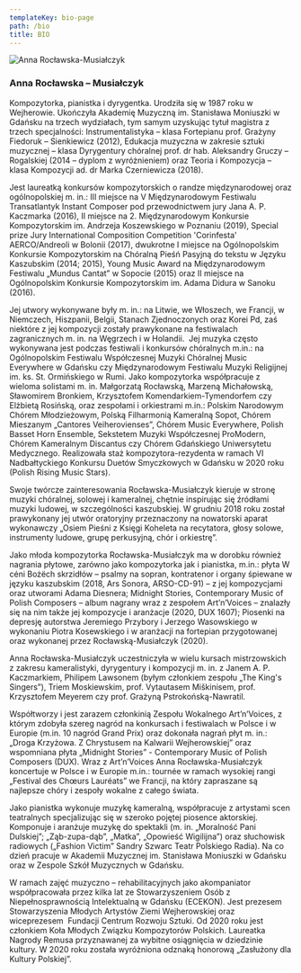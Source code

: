 ```yaml
---
templateKey: bio-page
path: /bio
title: BIO
---
```

![Anna Rocławska-Musiałczyk](/img/anna-roclawska-musialczyk003.jpg "Anna Rocławska-Musiałczyk")

<h3 class="page__subtitle">Anna Rocławska – Musiałczyk</h3>

<p class="box bio__box bio__box--main">Kompozytorka, pianistka i dyrygentka. Urodziła się w 1987 roku w Wejherowie. Ukończyła Akademię Muzyczną im. Stanisława Moniuszki w Gdańsku na trzech wydziałach, tym samym uzyskując tytuł magistra z trzech specjalności: Instrumentalistyka – klasa Fortepianu prof. Grażyny Fiedoruk – Sienkiewicz (2012), Edukacja muzyczna w zakresie sztuki muzycznej – klasa Dyrygentury chóralnej prof. dr hab. Aleksandry Gruczy – Rogalskiej (2014 – dyplom z wyróżnieniem) oraz Teoria i Kompozycja – klasa Kompozycji ad. dr Marka Czerniewicza (2018).</p>

<p class="box bio__box">Jest laureatką konkursów kompozytorskich o randze międzynarodowej oraz ogólnopolskiej m. in.: III miejsce na V Międzynarodowym Festiwalu Transatlantyk Instant Composer pod przewodnictwem jury Jana A. P. Kaczmarka (2016), II miejsce na 2. Międzynarodowym Konkursie Kompozytorskim im. Andrzeja Koszewskiego w Poznaniu (2019), Special prize Jury International Composition Competition 'Corinfesta' AERCO/Andreoli w Bolonii (2017), dwukrotne I miejsce na Ogólnopolskim Konkursie Kompozytorskim na Chóralną Pieśń Pasyjną do tekstu w Języku Kaszubskim (2014; 2015), Young Music Award na Międzynarodowym Festiwalu „Mundus Cantat” w Sopocie (2015) oraz II miejsce na Ogólnopolskim Konkursie Kompozytorskim im. Adama Didura w Sanoku (2016).</p>

<p class="box bio__box">Jej utwory wykonywane były m. in.: na Litwie, we Włoszech, we Francji, w Niemczech, Hiszpanii, Belgii, Stanach Zjednoczonych oraz Korei Pd, zaś niektóre z jej kompozycji zostały prawykonane na festiwalach  zagranicznych m. in. na Węgrzech i w Holandii.  Jej muzyka często wykonywana jest podczas festiwali i konkursów chóralnych m.in.: na Ogólnopolskim Festiwalu Współczesnej Muzyki Chóralnej Music Everywhere w Gdańsku czy Międzynarodowym Festiwalu Muzyki Religijnej im. ks. St. Ormińskiego w Rumi. Jako kompozytorka współpracuje z wieloma solistami m. in. Małgorzatą Rocławską, Marzeną Michałowską, Sławomirem Bronkiem, Krzysztofem Komendarkiem-Tymendorfem czy Elżbietą Rosińską, oraz zespołami i orkiestrami m.in.: Polskim Narodowym Chórem Młodzieżowym, Polską Filharmonią Kameralną Sopot, Chórem Mieszanym „Cantores Veiherovienses”, Chórem Music Everywhere, Polish Basset Horn Ensemble, Sekstetem Muzyki Współczesnej ProModern, Chórem Kameralnym Discantus czy Chórem Gdańskiego Uniwersytetu Medycznego. Realizowała staż kompozytora-rezydenta w ramach VI Nadbałtyckiego Konkursu Duetów Smyczkowych w Gdańsku w 2020 roku (Polish Rising Music Stars).</p>

<p class="box bio__box">
Swoje twórcze zainteresowania Rocławska-Musiałczyk kieruje w stronę muzyki chóralnej, solowej i kameralnej, chętnie inspirując się źródłami muzyki ludowej, w szczególności kaszubskiej. W grudniu 2018 roku został prawykonany jej utwór oratoryjny przeznaczony na nowatorski aparat wykonawczy „Osiem Pieśni z Księgi Koheleta na recytatora, głosy solowe, instrumenty ludowe, grupę perkusyjną, chór i orkiestrę”.
</p>

<p class="box bio__box">
Jako młoda kompozytorka Rocławska-Musiałczyk ma w dorobku również nagrania płytowe, zarówno jako kompozytorka jak i pianistka, m.in.: płyta W céni Bożëch skrzidłów – psalmy na sopran, kontratenor i organy śpiewane w języku kaszubskim (2018, Ars Sonora, ARSO-CD-91) – z jej kompozycjami oraz utworami Adama Diesnera; Midnight Stories, Contemporary Music of Polish Composers – album nagrany wraz z zespołem Art’n’Voices – znalazły się na nim także jej kompozycje i aranżacje (2020, DUX 1607); Piosenki na depresję autorstwa Jeremiego Przybory i Jerzego Wasowskiego w wykonaniu Piotra Kosewskiego i w aranżacji na fortepian przygotowanej oraz wykonanej przez Rocławską-Musiałczyk (2020).
</p>

<p class="box bio__box">
Anna Rocławska-Musiałczyk uczestniczyła w wielu kursach mistrzowskich z zakresu kameralistyki, dyrygentury i kompozycji m. in. z Janem A. P. Kaczmarkiem, Philipem Lawsonem (byłym członkiem zespołu „The King's Singers”), Triem Moskiewskim, prof. Vytautasem Miškinisem, prof. Krzysztofem Meyerem czy prof. Grażyną Pstrokońską-Nawratil.
</p>

<p class="box bio__box">
Współtworzy i jest zarazem członkinią Zespołu Wokalnego Art’n’Voices, z którym zdobyła szereg nagród na konkursach i festiwalach w Polsce i w Europie (m.in. 10 nagród Grand Prix) oraz dokonała nagrań płyt m. in.: „Droga Krzyżowa. Z Chrystusem na Kalwarii Wejherowskiej” oraz  wspomniana płyta „Midnight Stories” - Contemporary Music of Polish Composers (DUX). Wraz z Art’n’Voices Anna Rocławska-Musiałczyk koncertuje w Polsce i w Europie m.in.: tournée w ramach wysokiej rangi „Festival des Chœurs Lauréats” we Francji, na który zapraszane są najlepsze chóry i zespoły wokalne z całego świata.
</p>

<p class="box bio__box">
Jako pianistka wykonuje muzykę kameralną, współpracuje z artystami scen teatralnych specjalizując się w szeroko pojętej piosence aktorskiej. Komponuje i aranżuje muzykę do spektakli (m. in. „Moralność Pani Dulskiej”; „Ząb-zupa-dąb”, „Matka”, „Opowieść Wigilijna”) oraz słuchowisk radiowych („Fashion Victim” Sandry Szwarc Teatr Polskiego Radia). Na co dzień pracuje w Akademii Muzycznej im. Stanisława Moniuszki w Gdańsku oraz w Zespole Szkół Muzycznych w Gdańsku.
</p>

<p class="box bio__box">
W ramach zajęć muzyczno – rehabilitacyjnych jako akompaniator współpracowała przez kilka lat ze Stowarzyszeniem Osób z Niepełnosprawnością Intelektualną w Gdańsku (ECEKON). Jest prezesem Stowarzyszenia Młodych Artystów Ziemi Wejherowskiej oraz wiceprezesem  Fundacji Centrum Rozwoju Sztuki. Od 2020 roku jest członkiem Koła Młodych Związku Kompozytorów Polskich. Laureatka Nagrody Remusa przyznawanej za wybitne osiągnięcia w dziedzinie kultury. W 2020 roku została wyróżniona odznaką honorową „Zasłużony dla Kultury Polskiej”.
</p>
